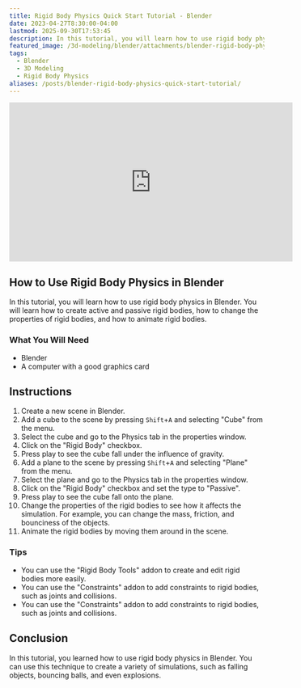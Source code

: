 ```yaml
---
title: Rigid Body Physics Quick Start Tutorial - Blender
date: 2023-04-27T8:30:00-04:00
lastmod: 2025-09-30T17:53:45
description: In this tutorial, you will learn how to use rigid body physics in Blender.
featured_image: /3d-modeling/blender/attachments/blender-rigid-body-physics-quick-start.jpg
tags:
  - Blender
  - 3D Modeling
  - Rigid Body Physics
aliases: /posts/blender-rigid-body-physics-quick-start-tutorial/
---
```


<div class="iframe-16-9-container">
<iframe class="youTubeIframe" width="560" height="315" src="https://www.youtube.com/embed/q88mMWW2yNs?rel=0" title="YouTube video player" frameborder="0" allow="accelerometer; autoplay; clipboard-write; encrypted-media; gyroscope; picture-in-picture; web-share" referrerpolicy="strict-origin-when-cross-origin" allowfullscreen></iframe>
</div>

## How to Use Rigid Body Physics in Blender

In this tutorial, you will learn how to use rigid body physics in Blender. You will learn how to create active and passive rigid bodies, how to change the properties of rigid bodies, and how to animate rigid bodies.

### What You Will Need

- Blender
- A computer with a good graphics card

## Instructions

1. Create a new scene in Blender.
2. Add a cube to the scene by pressing `Shift`+`A` and selecting "Cube" from the menu.
3. Select the cube and go to the Physics tab in the properties window.
4. Click on the "Rigid Body" checkbox.
5. Press play to see the cube fall under the influence of gravity.
6. Add a plane to the scene by pressing `Shift`+`A` and selecting "Plane" from the menu.
7. Select the plane and go to the Physics tab in the properties window.
8. Click on the "Rigid Body" checkbox and set the type to "Passive".
9. Press play to see the cube fall onto the plane.
10. Change the properties of the rigid bodies to see how it affects the simulation. For example, you can change the mass, friction, and bounciness of the objects.
11. Animate the rigid bodies by moving them around in the scene.

### Tips

- You can use the "Rigid Body Tools" addon to create and edit rigid bodies more easily.
- You can use the "Constraints" addon to add constraints to rigid bodies, such as joints and collisions.
- You can use the "Constraints" addon to add constraints to rigid bodies, such as joints and collisions.

## Conclusion

In this tutorial, you learned how to use rigid body physics in Blender. You can use this technique to create a variety of simulations, such as falling objects, bouncing balls, and even explosions.
